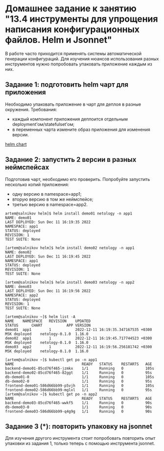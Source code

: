 # Домашнее задание к занятию "13.4 инструменты для упрощения написания конфигурационных файлов. Helm и Jsonnet"
В работе часто приходится применять системы автоматической генерации конфигураций. Для изучения нюансов использования разных инструментов нужно попробовать упаковать приложение каждым из них.

## Задание 1: подготовить helm чарт для приложения
Необходимо упаковать приложение в чарт для деплоя в разные окружения. Требования:
* каждый компонент приложения деплоится отдельным deployment’ом/statefulset’ом;
* в переменных чарта измените образ приложения для изменения версии.

[helm chart](https://github.com/Artem-Salnikov/devops-netology/tree/main/HW/13.4.Kubernetes_config_helm/netology)

## Задание 2: запустить 2 версии в разных неймспейсах
Подготовив чарт, необходимо его проверить. Попробуйте запустить несколько копий приложения:
* одну версию в namespace=app1;
* вторую версию в том же неймспейсе;
* третью версию в namespace=app2.

```
artem@salnikov helm]$ helm install demo01 netology -n app1
NAME: demo01
LAST DEPLOYED: Sun Dec 11 16:19:35 2022
NAMESPACE: app1
STATUS: deployed
REVISION: 1
TEST SUITE: None

[artem@salnikov helm]$ helm install demo02 netology -n app1
NAME: demo02
LAST DEPLOYED: Sun Dec 11 16:19:45 2022
NAMESPACE: app1
STATUS: deployed
REVISION: 1
TEST SUITE: None

[artem@salnikov helm]$ helm install demo03 netology -n app2
NAME: demo03
LAST DEPLOYED: Sun Dec 11 16:19:56 2022
NAMESPACE: app2
STATUS: deployed
REVISION: 1
TEST SUITE: None

[artem@salnikov ~]$ helm list -A
NAME  	NAMESPACE	REVISION	UPDATED                                	STATUS  	CHART         	APP VERSION
demo01	app1     	1       	2022-12-11 16:19:35.347167535 +0300 MSK	deployed	netology-0.1.0	1.16.0     
demo02	app1     	1       	2022-12-11 16:19:45.717744523 +0300 MSK	deployed	netology-0.1.0	1.16.0     
demo03	app2     	1       	2022-12-11 16:19:56.256181742 +0300 MSK	deployed	netology-0.1.0	1.16.0

[artem@salnikov ~]$ kubectl get po -n app1
NAME                               READY   STATUS    RESTARTS   AGE
backend-demo01-85cd76f465-jzmkx    1/1     Running   0          105s
backend-demo02-85cd76f465-82ggt    1/1     Running   0          95s
db-demo01-0                        1/1     Running   0          105s
db-demo02-0                        1/1     Running   0          95s
frontend-demo01-586d66bb99-p5vjh   1/1     Running   0          105s
frontend-demo02-586d66bb99-mglxl   1/1     Running   0          95s
[artem@salnikov ~]$ kubectl get po -n app2
NAME                               READY   STATUS    RESTARTS   AGE
backend-demo03-85cd76f465-wwkf5    1/1     Running   0          90s
db-demo03-0                        1/1     Running   0          90s
frontend-demo03-586d66bb99-q4g9g   1/1     Running   0          90s
```

## Задание 3 (*): повторить упаковку на jsonnet
Для изучения другого инструмента стоит попробовать повторить опыт упаковки из задания 1, только теперь с помощью инструмента jsonnet.